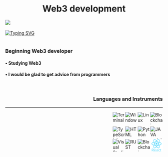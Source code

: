 <h1 font="Play" align="center">Web3 development </h1>

<img src="https://user-images.githubusercontent.com/116753493/199089525-a6b14f0a-23b0-4980-8f73-3a2723b599e7.gif" />

<a href="https://git.io/typing-svg"><img src="https://readme-typing-svg.demolab.com?font=Play&size=30&duration=4300&pause=500&color=9F44F7&center=true&vCenter=true&width=435&lines=Welcome+to+my+metaverse!" alt="Typing SVG" /></a>

#

<h3 font="Play" align="left">Beginning Web3 developer </h3>
<h4 font="Play" align="left">• Studying Web3 </h4>
<h4 font="Play" align="left">• I would be glad to get advice from programmers </h4>
  <h5 font="Play" align="left">⠀</h5>
<h3 align="right">Languages and Instruments</h3>

<hr>

 <img align="right" src="https://user-images.githubusercontent.com/116753493/199121542-aab5a657-b0b9-49a2-92f2-9dfcd05bcc0d.png" alt="Blockchain" width="40" height="40"/>
<img align="right" src="https://user-images.githubusercontent.com/116753493/199081153-5821e9a1-2927-47b5-8b6e-f46fe178024c.png" alt="Linux" width="40" height="40"/>
<img align="right" src="https://user-images.githubusercontent.com/116753493/199081513-be2e9f08-2971-473c-8e7c-58c803c52840.png" alt="Windows" width="40" height="40"/>
<img align="right" src="https://user-images.githubusercontent.com/116753493/199081651-29c840f7-d29a-4b53-a921-56b2ebc83e4c.png" alt="Terminal" width="40" height="40"/> 
<h5 font="Play" align="left">⠀</h5>
<img align="right" src="https://user-images.githubusercontent.com/116753493/199037996-47c4eb21-7612-4b00-8cca-3b3f37563039.png" alt="JAVA script" width="40" height="40"/>
<img align="right" src="https://user-images.githubusercontent.com/116753493/199038472-6190f3cb-c439-4bd8-b7e5-2f3e8964f90d.png" alt="Python" width="40" height="40"/>
<img align="right" src="https://user-images.githubusercontent.com/116753493/199051540-140d7975-32f4-41d0-9e1e-4ac740b64f4e.png" alt="HTML" width="40" height="40"/>
<img align="right" src="https://user-images.githubusercontent.com/116753493/199125143-4d3ed8b2-92d5-41d9-a359-0fa63b4fc2de.png" alt="TypeScript" width="40" height="40"/>
<h5 font="Play" align="left">⠀</h5>
<img align="right" src="https://raw.githubusercontent.com/devicons/devicon/master/icons/react/react-original-wordmark.svg" alt="React" width="40" height="40"/>
<img align="right" src="https://user-images.githubusercontent.com/116753493/199125791-87dedd36-d6eb-4783-975e-9c16e270aea5.png" alt="Blockchain" width="40" height="40"/>
<img align="right" src="https://user-images.githubusercontent.com/116753493/199125515-0680d6e4-1ad9-486a-95df-6b74fbe6e21b.png" alt="RUST" width="40" height="40"/>
<img align="right" src="https://user-images.githubusercontent.com/116753493/199036981-d856400d-9370-4b6d-a4ea-90a59c2042d6.png" alt="Visual Studio" width="40" height="40"/>
<h5 font="Play" align="left">⠀</h5>
